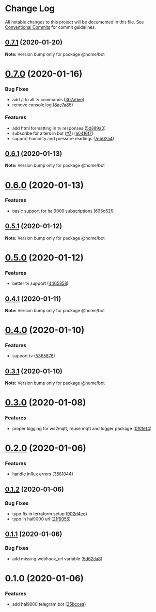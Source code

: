 # Change Log

All notable changes to this project will be documented in this file.
See [Conventional Commits](https://conventionalcommits.org) for commit guidelines.

## [0.7.1](https://github.com/mariusz-kabala/homeAutomation/compare/@home/bot@0.7.0...@home/bot@0.7.1) (2020-01-20)

**Note:** Version bump only for package @home/bot





# [0.7.0](https://github.com/mariusz-kabala/homeAutomation/compare/@home/bot@0.6.1...@home/bot@0.7.0) (2020-01-16)


### Bug Fixes

* add /i to all tv commands ([307a0ee](https://github.com/mariusz-kabala/homeAutomation/commit/307a0eea01e43e4186d923d9b37c7bb46591a22c))
* remove console.log ([8ae7a85](https://github.com/mariusz-kabala/homeAutomation/commit/8ae7a858676c8b121bd0c8e46d4768f7a4377d64))


### Features

* add html formatting in tv responses ([5d889a0](https://github.com/mariusz-kabala/homeAutomation/commit/5d889a07583323786ec044112b8a2bf852362d12))
* subscribe for alters in bot ([#7](https://github.com/mariusz-kabala/homeAutomation/issues/7)) ([a0416f7](https://github.com/mariusz-kabala/homeAutomation/commit/a0416f75cd3d982762cae57ae9e50e549fe3cffb))
* support humidity and pressure readings ([7e50254](https://github.com/mariusz-kabala/homeAutomation/commit/7e502544a0d451725cfcbf1560d93e9ed742bd60))





## [0.6.1](https://github.com/mariusz-kabala/homeAutomation/compare/@home/bot@0.6.0...@home/bot@0.6.1) (2020-01-13)

**Note:** Version bump only for package @home/bot





# [0.6.0](https://github.com/mariusz-kabala/homeAutomation/compare/@home/bot@0.5.1...@home/bot@0.6.0) (2020-01-13)


### Features

* basic support for hal9000 subscriptions ([695c62f](https://github.com/mariusz-kabala/homeAutomation/commit/695c62feb3cc54fc5062e57e61297ec334e36aaa))





## [0.5.1](https://github.com/mariusz-kabala/homeAutomation/compare/@home/bot@0.5.0...@home/bot@0.5.1) (2020-01-12)

**Note:** Version bump only for package @home/bot





# [0.5.0](https://github.com/mariusz-kabala/homeAutomation/compare/@home/bot@0.4.1...@home/bot@0.5.0) (2020-01-12)


### Features

* better tv support ([4465858](https://github.com/mariusz-kabala/homeAutomation/commit/44658587f4d7ccf901d228160c84f35e36aa7a58))





## [0.4.1](https://github.com/mariusz-kabala/homeAutomation/compare/@home/bot@0.4.0...@home/bot@0.4.1) (2020-01-11)

**Note:** Version bump only for package @home/bot





# [0.4.0](https://github.com/mariusz-kabala/homeAutomation/compare/@home/bot@0.3.1...@home/bot@0.4.0) (2020-01-10)


### Features

* support tv ([5365876](https://github.com/mariusz-kabala/homeAutomation/commit/5365876b6ee978eaaa3f1233c9dcc11ba014e130))





## [0.3.1](https://github.com/mariusz-kabala/homeAutomation/compare/@home/bot@0.3.0...@home/bot@0.3.1) (2020-01-10)

**Note:** Version bump only for package @home/bot





# [0.3.0](https://github.com/mariusz-kabala/homeAutomation/compare/@home/bot@0.2.0...@home/bot@0.3.0) (2020-01-08)


### Features

* proper logging for ws2mqtt, reuse mqtt and logger package ([0f0fe14](https://github.com/mariusz-kabala/homeAutomation/commit/0f0fe14f1cd422cd14065fb6774dddc78373dc77))





# [0.2.0](https://github.com/mariusz-kabala/homeAutomation/compare/@home/bot@0.1.2...@home/bot@0.2.0) (2020-01-06)


### Features

* handle influx errors ([3581044](https://github.com/mariusz-kabala/homeAutomation/commit/358104431abcc9dc9801fa351718349d23092934))





## [0.1.2](https://github.com/mariusz-kabala/homeAutomation/compare/@home/bot@0.1.1...@home/bot@0.1.2) (2020-01-06)


### Bug Fixes

* typo fix in terraform setup ([902d4ed](https://github.com/mariusz-kabala/homeAutomation/commit/902d4ed7ce1c7e36e49ceec786108290146d7787))
* typo in hal9000 url ([21f9055](https://github.com/mariusz-kabala/homeAutomation/commit/21f905599132a726b0d19e2cca7787230c14e562))





## [0.1.1](https://github.com/mariusz-kabala/homeAutomation/compare/@home/bot@0.1.0...@home/bot@0.1.1) (2020-01-06)


### Bug Fixes

* add missing webhook_url variable ([5d62da8](https://github.com/mariusz-kabala/homeAutomation/commit/5d62da81dfbfbf3bf41d89d37567d31991ba8956))





# 0.1.0 (2020-01-06)


### Features

* add hal9000 telegram bot ([25bccea](https://github.com/mariusz-kabala/homeAutomation/commit/25bccea8ccd87ff79edf045b1da7d18df8453306))
